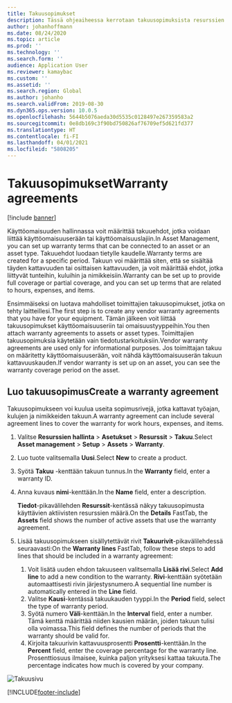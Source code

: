 ```yaml
---
title: Takuusopimukset
description: Tässä ohjeaiheessa kerrotaan takuusopimuksista resurssien hallinnassa.
author: johanhoffmann
ms.date: 08/24/2020
ms.topic: article
ms.prod: ''
ms.technology: ''
ms.search.form: ''
audience: Application User
ms.reviewer: kamaybac
ms.custom: ''
ms.assetid: ''
ms.search.region: Global
ms.author: johanho
ms.search.validFrom: 2019-08-30
ms.dyn365.ops.version: 10.0.5
ms.openlocfilehash: 5644b5076aeda30d5535c0128497e267359583a2
ms.sourcegitcommit: 0e8db169c3f90bd750826af76709ef5d621fd377
ms.translationtype: HT
ms.contentlocale: fi-FI
ms.lasthandoff: 04/01/2021
ms.locfileid: "5808205"
---
```

# <a name="warranty-agreements"></a><span data-ttu-id="3693f-103">Takuusopimukset</span><span class="sxs-lookup"><span data-stu-id="3693f-103">Warranty agreements</span></span>

[!include [banner](../../includes/banner.md)]

 


<span data-ttu-id="3693f-104">Käyttöomaisuuden hallinnassa voit määrittää takuuehdot, jotka voidaan liittää käyttöomaisuuserään tai käyttöomaisuuslajiin.</span><span class="sxs-lookup"><span data-stu-id="3693f-104">In Asset Management, you can set up warranty terms that can be connected to an asset or an asset type.</span></span> <span data-ttu-id="3693f-105">Takuuehdot luodaan tietylle kaudelle.</span><span class="sxs-lookup"><span data-stu-id="3693f-105">Warranty terms are created for a specific period.</span></span> <span data-ttu-id="3693f-106">Takuun voi määrittää siten, että se sisältää täyden kattavuuden tai osittaisen kattavuuden, ja voit määrittää ehdot, jotka liittyvät tunteihin, kuluihin ja nimikkeisiin.</span><span class="sxs-lookup"><span data-stu-id="3693f-106">Warranty can be set up to provide full coverage or partial coverage, and you can set up terms that are related to hours, expenses, and items.</span></span>

<span data-ttu-id="3693f-107">Ensimmäiseksi on luotava mahdolliset toimittajien takuusopimukset, jotka on tehty laitteillesi.</span><span class="sxs-lookup"><span data-stu-id="3693f-107">The first step is to create any vendor warranty agreements that you have for your equipment.</span></span> <span data-ttu-id="3693f-108">Tämän jälkeen voit liittää takuusopimukset käyttöomaisuuseriin tai omaisuustyyppeihin.</span><span class="sxs-lookup"><span data-stu-id="3693f-108">You then attach warranty agreements to assets or asset types.</span></span> <span data-ttu-id="3693f-109">Toimittajien takuusopimuksia käytetään vain tiedotustarkoituksiin.</span><span class="sxs-lookup"><span data-stu-id="3693f-109">Vendor warranty agreements are used only for informational purposes.</span></span> <span data-ttu-id="3693f-110">Jos toimittajan takuu on määritetty käyttöomaisuuserään, voit nähdä käyttöomaisuuserän takuun kattavuuskauden.</span><span class="sxs-lookup"><span data-stu-id="3693f-110">If vendor warranty is set up on an asset, you can see the warranty coverage period on the asset.</span></span>

## <a name="create-a-warranty-agreement"></a><span data-ttu-id="3693f-111">Luo takuusopimus</span><span class="sxs-lookup"><span data-stu-id="3693f-111">Create a warranty agreement</span></span>

<span data-ttu-id="3693f-112">Takuusopimukseen voi kuulua useita sopimusrivejä, jotka kattavat työajan, kulujen ja nimikkeiden takuun.</span><span class="sxs-lookup"><span data-stu-id="3693f-112">A warranty agreement can include several agreement lines to cover the warranty for work hours, expenses, and items.</span></span>

1. <span data-ttu-id="3693f-113">Valitse **Resurssien hallinta** \> **Asetukset** \> **Resurssit** \> **Takuu**.</span><span class="sxs-lookup"><span data-stu-id="3693f-113">Select **Asset management** \> **Setup** \> **Assets** \> **Warranty**.</span></span>
2. <span data-ttu-id="3693f-114">Luo tuote valitsemalla **Uusi**.</span><span class="sxs-lookup"><span data-stu-id="3693f-114">Select **New** to create a product.</span></span>
3. <span data-ttu-id="3693f-115">Syötä **Takuu** -kenttään takuun tunnus.</span><span class="sxs-lookup"><span data-stu-id="3693f-115">In the **Warranty** field, enter a warranty ID.</span></span> 
4. <span data-ttu-id="3693f-116">Anna kuvaus **nimi**-kenttään.</span><span class="sxs-lookup"><span data-stu-id="3693f-116">In the **Name** field, enter a description.</span></span>

    <span data-ttu-id="3693f-117">**Tiedot**-pikavälilehden **Resurssit**-kentässä näkyy takuusopimusta käyttävien aktiivisten resurssien määrä.</span><span class="sxs-lookup"><span data-stu-id="3693f-117">On the **Details** FastTab, the **Assets** field shows the number of active assets that use the warranty agreement.</span></span>

5. <span data-ttu-id="3693f-118">Lisää takuusopimukseen sisällytettävät rivit **Takuurivit**-pikavälilehdessä seuraavasti:</span><span class="sxs-lookup"><span data-stu-id="3693f-118">On the **Warranty lines** FastTab, follow these steps to add lines that should be included in a warranty agreement:</span></span>

    1. <span data-ttu-id="3693f-119">Voit lisätä uuden ehdon takuuseen valitsemalla **Lisää rivi**.</span><span class="sxs-lookup"><span data-stu-id="3693f-119">Select **Add line** to add a new condition to the warranty.</span></span> <span data-ttu-id="3693f-120">**Rivi**-kenttään syötetään automaattisesti rivin järjestysnumero.</span><span class="sxs-lookup"><span data-stu-id="3693f-120">A sequential line number is automatically entered in the **Line** field.</span></span>
    2. <span data-ttu-id="3693f-121">Valitse **Kausi**-kentässä takuukauden tyyppi.</span><span class="sxs-lookup"><span data-stu-id="3693f-121">In the **Period** field, select the type of warranty period.</span></span>
    3. <span data-ttu-id="3693f-122">Syötä numero **Väli**-kenttään.</span><span class="sxs-lookup"><span data-stu-id="3693f-122">In the **Interval** field, enter a number.</span></span> <span data-ttu-id="3693f-123">Tämä kenttä määrittää niiden kausien määrän, joiden takuun tulisi olla voimassa.</span><span class="sxs-lookup"><span data-stu-id="3693f-123">This field defines the number of periods that the warranty should be valid for.</span></span>
    4. <span data-ttu-id="3693f-124">Kirjoita takuurivin kattavuusprosentti **Prosentti**-kenttään.</span><span class="sxs-lookup"><span data-stu-id="3693f-124">In the **Percent** field, enter the coverage percentage for the warranty line.</span></span> <span data-ttu-id="3693f-125">Prosenttiosuus ilmaisee, kuinka paljon yrityksesi kattaa takuuta.</span><span class="sxs-lookup"><span data-stu-id="3693f-125">The percentage indicates how much is covered by your company.</span></span>

![Takuusivu](media/01-warranty.png)


[!INCLUDE[footer-include](../../../includes/footer-banner.md)]